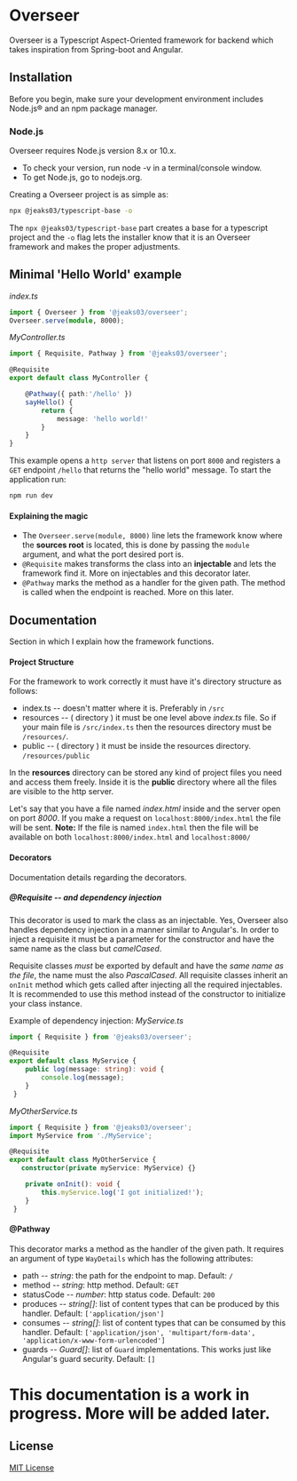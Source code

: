 # Overseer

Overseer is a Typescript Aspect-Oriented framework for backend which takes inspiration from Spring-boot and Angular.

## Installation

Before you begin, make sure your development environment includes Node.js® and an npm package manager.

### Node.js
Overseer requires Node.js version 8.x or 10.x.
 - To check your version, run node -v in a terminal/console window.
 - To get Node.js, go to nodejs.org.

Creating a Overseer project is as simple as:

```bash
npx @jeaks03/typescript-base -o
```

The ```npx @jeaks03/typescript-base``` part creates a base for a typescript project and the ```-o``` flag lets the installer know that it is an Overseer framework and makes the proper adjustments.

## Minimal 'Hello World' example

*index.ts*
```typescript
import { Overseer } from '@jeaks03/overseer';
Overseer.serve(module, 8000);
```

*MyController.ts*
```typescript
import { Requisite, Pathway } from '@jeaks03/overseer';

@Requisite
export default class MyController {

    @Pathway({ path:'/hello' })
    sayHello() {
        return {
            message: 'hello world!'
        }
    }
}
```
This example opens a ```http server``` that listens on port ```8000``` and registers a ```GET``` endpoint ```/hello``` that returns the "hello world" message.
To start the application run:
```bash
npm run dev
```

#### Explaining the magic
- The ```Overseer.serve(module, 8000)``` line lets the framework know where the **sources root** is located, this is done by passing the ```module``` argument, and what the port desired port is.
 - ```@Requisite``` makes transforms the class into an **injectable** and lets the framework find it. More on injectables and this decorator later.
 - ```@Pathway``` marks the method as a handler for the given path. The method is called when the endpoint is reached. More on this later.

## Documentation
Section in which I explain how the framework functions.
#### Project Structure
For the framework to work correctly it must have it's directory structure as follows:
 - index.ts -- doesn't matter where it is. Preferably in ```/src```
 - resources -- ( directory ) it must be one level above *index.ts* file. So if your main file is ```/src/index.ts``` then the resources directory must be ```/resources/```.
 - public -- ( directory ) it must be inside the resources directory. ```/resources/public```

In the **resources** directory can be stored any kind of project files you need and access them freely. Inside it is the **public** directory where all the files are visible to the http server. 

Let's say that you have a file named *index.html* inside and the server open on port *8000*. If you make a request on ```localhost:8000/index.html``` the file will be sent. 
**Note:** If the file is named ```index.html``` then the file will be available on both ```localhost:8000/index.html``` and ```localhost:8000/```

#### Decorators
Documentation details regarding the decorators.
##### @Requisite -- and dependency injection
 This decorator is used to mark the class as an injectable. Yes, Overseer also handles dependency injection in a manner similar to Angular's. In order to inject a requisite it must be a parameter for the constructor and have the same name as the class but *camelCased*.
 
 Requisite classes *must* be exported by default and have the *same name as the file*, the name must the also *PascalCased*. All requisite classes inherit an ```onInit``` method which gets called after injecting all the required injectables. It is recommended to use this method instead of the constructor to initialize your class instance.
 
 Example of dependency injection:
 *MyService.ts*
 ```typescript
 import { Requisite } from '@jeaks03/overseer';
 
 @Requisite
 export default class MyService {
     public log(message: string): void {
         console.log(message);
     }
  }
 ```
  *MyOtherService.ts*
 ```typescript
 import { Requisite } from '@jeaks03/overseer';
 import MyService from './MyService';
 
 @Requisite
 export default class MyOtherService {
    constructor(private myService: MyService) {}
 
     private onInit(): void {
         this.myService.log('I got initialized!');
     }
  }
 ```
 
 #### @Pathway
 This decorator marks a method as the handler of the given path. It requires an argument of type ```WayDetails``` which has the following attributes:
  - path -- *string*: the path for the endpoint to map. Default: ```/```
  - method -- *string*: http method. Default: ```GET```
  - statusCode -- *number*: http status code. Default: ```200```
  - produces -- *string[]*: list of content types that can be produced by this handler. Default: ```['application/json']```
  - consumes -- *string[]*: list of content types that can be consumed by this handler. Default: ```['application/json', 'multipart/form-data', 'application/x-www-form-urlencoded']``` 
  - guards -- *Guard[]*: list of ```Guard``` implementations. This works just like Angular's guard security. Default: ```[]```

# This documentation is a work in progress. More will be added later.
## License
[MIT License](https://github.com/paulcosma97/overseer/blob/master/LICENSE)